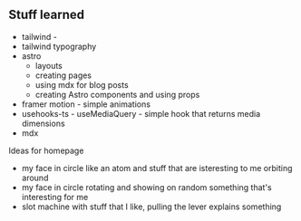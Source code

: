 

## Stuff learned 
- tailwind - 
- tailwind typography
- astro 
  - layouts
  - creating pages
  - using mdx for blog posts
  - creating Astro components and using props
- framer motion - simple animations
- usehooks-ts - useMediaQuery - simple hook that returns media dimensions
- mdx



Ideas for homepage
- my face in circle like an atom and stuff that are isteresting to me orbiting around
- my face in circle rotating and showing on random something that's interesting for me
- slot machine with stuff that I like, pulling the lever explains something